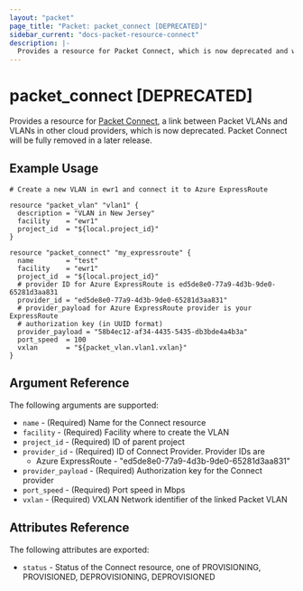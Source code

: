 ```yaml
---
layout: "packet"
page_title: "Packet: packet_connect [DEPRECATED]"
sidebar_current: "docs-packet-resource-connect"
description: |-
  Provides a resource for Packet Connect, which is now deprecated and will be fully removed in a later release.
---
```


# packet_connect [DEPRECATED]

Provides a resource for [Packet Connect](https://www.packet.com/cloud/all-features/packet-connect/), a link between Packet VLANs and VLANs in other cloud providers, which is now deprecated. Packet Connect will be fully removed in a later release.

## Example Usage

```hcl
# Create a new VLAN in ewr1 and connect it to Azure ExpressRoute 

resource "packet_vlan" "vlan1" {
  description = "VLAN in New Jersey"
  facility    = "ewr1"
  project_id  = "${local.project_id}"
}

resource "packet_connect" "my_expressroute" {
  name        = "test"
  facility    = "ewr1"
  project_id  = "${local.project_id}"
  # provider ID for Azure ExpressRoute is ed5de8e0-77a9-4d3b-9de0-65281d3aa831
  provider_id = "ed5de8e0-77a9-4d3b-9de0-65281d3aa831"
  # provider_payload for Azure ExpressRoute provider is your ExpressRoute
  # authorization key (in UUID format)
  provider_payload = "58b4ec12-af34-4435-5435-db3bde4a4b3a"
  port_speed  = 100
  vxlan       = "${packet_vlan.vlan1.vxlan}"
}

```

## Argument Reference

The following arguments are supported:

* `name` - (Required) Name for the Connect resource
* `facility` - (Required) Facility where to create the VLAN
* `project_id` - (Required) ID of parent project
* `provider_id` - (Required) ID of Connect Provider. Provider IDs are
  * Azure ExpressRoute - "ed5de8e0-77a9-4d3b-9de0-65281d3aa831"
* `provider_payload` - (Required) Authorization key for the Connect provider
* `port_speed` - (Required) Port speed in Mbps
* `vxlan` - (Required) VXLAN Network identifier of the linked Packet VLAN

## Attributes Reference

The following attributes are exported:

* `status` - Status of the Connect resource, one of PROVISIONING, PROVISIONED, DEPROVISIONING, DEPROVISIONED
